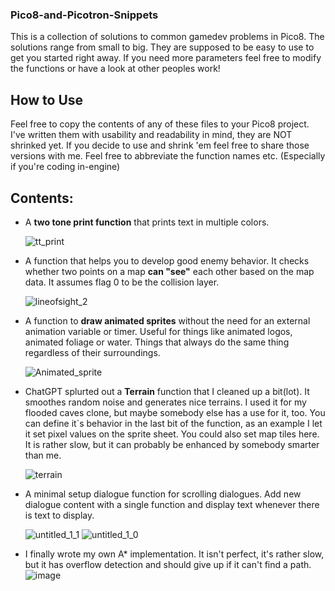 ### Pico8-and-Picotron-Snippets
This is a collection of solutions to common gamedev problems in Pico8. The solutions range from small to big. They are supposed to be easy to use to get you started right away. If you need more parameters feel free to modify the functions or have a look at other peoples work! 

## How to Use
Feel free to copy the contents of any of these files to your Pico8 project. I've written them with usability and readability in mind, they are NOT shrinked yet. If you decide to use and shrink 'em feel free to share those versions with me. 
Feel free to abbreviate the function names etc. (Especially if you're coding in-engine)

## Contents:
- A **two tone print function** that prints text in multiple colors.
  
  ![tt_print](https://github.com/taxicomics/Pico8-and-Picotron-Snippets/assets/168220579/71cc15f3-f0f0-4f4e-9a14-f20b33274de8)
- A function that helps you to develop good enemy behavior. It checks whether two points on a map **can "see"** each other based on the map data. It assumes flag 0 to be the collision layer.

  ![lineofsight_2](https://github.com/taxicomics/Pico8-and-Picotron-Snippets/assets/168220579/aa5d805f-8d5f-4351-afc7-123281ceed01)
- A function to **draw animated sprites** without the need for an external animation variable or timer. Useful for things like animated logos, animated foliage or water. Things that always do the same thing regardless of their surroundings.
  
  ![Animated_sprite](https://github.com/taxicomics/Pico8-and-Picotron-Snippets/assets/168220579/0e5009d4-022b-4532-a1d7-534c9df49c3a)
- ChatGPT splurted out a **Terrain** function that I cleaned up a bit(lot). It smoothes random noise and generates nice terrains. I used it for my flooded caves clone, but maybe somebody else has a use for it, too. You can define it`s behavior in the last bit of the function, as an example I let it set pixel values on the sprite sheet. You could also set map tiles here. It is rather slow, but it can probably be enhanced by somebody smarter than me.

  ![terrain](https://github.com/taxicomics/Pico8-and-Picotron-Snippets/assets/168220579/6cab32f0-d802-4898-af49-63094a14ddc8)


- A minimal setup dialogue function for scrolling dialogues. Add new dialogue content with a single function and display text whenever there is text to display.
  


  ![untitled_1_1](https://github.com/taxicomics/Pico8-and-Picotron-Snippets/assets/168220579/85917249-22c1-466f-8472-33f75d3fc6a9)
  ![untitled_1_0](https://github.com/taxicomics/Pico8-and-Picotron-Snippets/assets/168220579/b4ac1cd7-549d-458d-b427-3621d85577ac)

- I finally wrote my own A* implementation. It isn't perfect, it's rather slow, but it has overflow detection and should give up if it can't find a path. 
  ![image](https://github.com/taxicomics/Pico8-and-Picotron-Snippets/assets/168220579/447e4e24-8077-4cf6-b9a6-7c37eab8439a)
